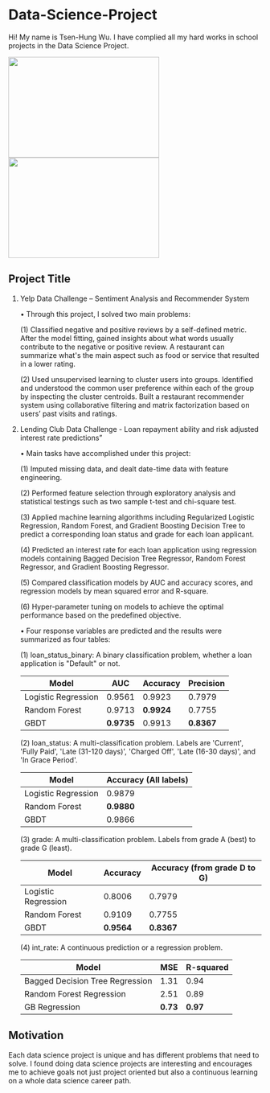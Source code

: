 # Data-Science-Project
Hi! My name is Tsen-Hung Wu. I have complied all my hard works in school projects in the Data Science Project.

<p float="left">
    <img height="200" width="300" src="https://github.com/xbellyx/Data-Science-Project/blob/master/Yelp%20Data%20Challenge/Yelp_image.jpg" /> 
    <img height="200" width="300" src="https://github.com/xbellyx/Data-Science-Project/blob/master/Lending%20Club/Lending_Club_image.jpg" />
</p>


## Project Title
1. Yelp Data Challenge – Sentiment Analysis and Recommender System

    •   Through this project, I solved two main problems:
    
    (1) Classified negative and positive reviews by a self-defined metric. After the model fitting, gained insights about 
        what words usually contribute to the negative or positive review. A restaurant can summarize what's the main 
        aspect such as food or service that resulted in a lower rating.
            
    (2) Used unsupervised learning to cluster users into groups. Identified and understood the common user preference 
        within each of the group by inspecting the cluster centroids. Built a restaurant recommender system using 
        collaborative filtering and matrix factorization based on users’ past visits and ratings.

2. Lending Club Data Challenge - Loan repayment ability and risk adjusted interest rate predictions”
    
    •   Main tasks have accomplished under this project: 
    
    (1) Imputed missing data, and dealt date-time data with feature engineering.
    
    (2) Performed feature selection through exploratory analysis and statistical testings such as two sample t-test and 
        chi-square test.
    
    (3) Applied machine learning algorithms including Regularized Logistic Regression, Random Forest, and Gradient Boosting 
        Decision Tree to predict a corresponding loan status and grade for each loan applicant.
        
    (4) Predicted an interest rate for each loan application using regression models containing Bagged Decision Tree 
        Regressor, Random Forest Regressor, and Gradient Boosting Regressor.

    (5) Compared classification models by AUC and accuracy scores, and regression models by mean squared error and R-square.
    
    (6) Hyper-parameter tuning on models to achieve the optimal performance based on the predefined objective.
    
    • Four response variables are predicted and the results were summarized as four tables: 
    
    (1) loan_status_binary: A binary classification problem, whether a loan application is "Default" or not. 
    
    Model | AUC | Accuracy | Precision
     ---  | --- | --- | --- 
    Logistic Regression | 0.9561 | 0.9923 | 0.7979 
    Random Forest | 0.9713 | **0.9924** | 0.7755
    GBDT | **0.9735** | 0.9913 | **0.8367**
    
    (2) loan_status: A multi-classification problem. Labels are 'Current', 'Fully Paid', 'Late (31-120 days)', 'Charged Off',
       'Late (16-30 days)', and 'In Grace Period'.
       
    Model | Accuracy (All labels)
     ---  | --- 
    Logistic Regression | 0.9879
    Random Forest | **0.9880**
    GBDT | 0.9866
    
    (3) grade: A multi-classification problem. Labels from grade A (best) to grade G (least).
    
    Model | Accuracy | Accuracy (from grade D to G)
     ---  | --- | --- 
    Logistic Regression | 0.8006 | 0.7979
    Random Forest | 0.9109 | 0.7755
    GBDT | **0.9564** | **0.8367**
    
    (4) int_rate: A continuous prediction or a regression problem.
    
    Model | MSE | R-squared
     ---  | --- | --- 
    Bagged Decision Tree Regression| 1.31 | 0.94
    Random Forest Regression | 2.51 | 0.89
    GB Regression | **0.73** | **0.97**
   

## Motivation
Each data science project is unique and has different problems that need to solve. I found doing data science projects are interesting and encourages me to achieve goals not just project oriented but also a continuous learning on a whole data science career path.

